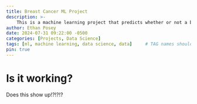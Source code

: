 ```yaml
---
title: Breast Cancer ML Project
description: >-
    This is a machine learning project that predicts whether or not a breast cancer diagnosis will be malignant or benign based on the physical characteristics of the cancer.
author: Ethan Posey
date: 2024-07-31 09:22:00 -0500
categories: [Projects, Data Science]
tags: [ml, machine learning, data science, data]     # TAG names should always be lowercase
pin: true
---
```


# Is it working?

Does this show up!?!?!?

